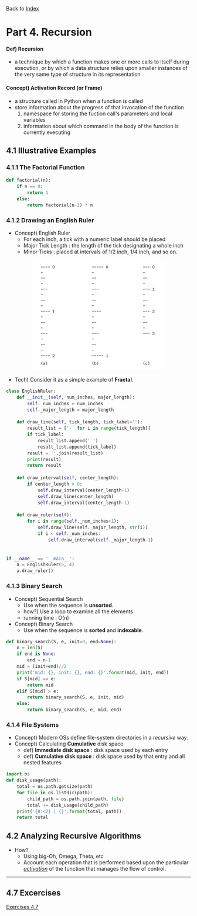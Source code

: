 <div>
    <p>
        Back to <a href="https://github.com/JoonHyeok-hozy-Kim/datastructure_and_algorithm_in_python#readme">Index</a>
    </p>
</div>

# Part 4. Recursion
#### Def) Recursion
* a technique by which a function makes one or more calls to itself
during execution, or by which a data structure relies upon smaller instances of
the very same type of structure in its representation

#### Concept) Activation Record (or Frame)
* a structure called in Python when a function is called
* store information about the progress of that invocation of the function
  1. namespace for storing the fuction call's parameters and local variables
  2. information about which command in the body of the function is currently executing

## 4.1 Illustrative Examples
### 4.1.1 The Factorial Function
```python
def factorial(n):
    if n == 0:
        return 1
    else:
        return factorial(n-1) * n
```

### 4.1.2 Drawing an English Ruler
* Concept) English Ruler
  * For each inch, a tick with a numeric label should be placed
  * Major Tick Length : the length of the tick designating a whole inch
  * Minor Ticks : placed at intervals of 1/2 inch, 1/4 inch, and so on.

<p align="center">
<img src="https://github.com/JoonHyeok-hozy-Kim/datastructure_and_algorithm_in_python/blob/main/Part4_Recursion/images/4_1_english_ruler.png" style="height: 300px;"></img><br/>
</p>

* Tech) Consider it as a simple example of __Fractal__.
```python
class EnglishRuler:
    def __init__(self, num_inches, major_length):
        self._num_inches = num_inches
        self._major_length = major_length

    def draw_line(self, tick_length, tick_label=''):
        result_list = ['-' for i in range(tick_length)]
        if tick_label:
            result_list.append(' ')
            result_list.append(tick_label)
        result = ''.join(result_list)
        print(result)
        return result

    def draw_interval(self, center_length):
        if center_length > 0:
            self.draw_interval(center_length-1)
            self.draw_line(center_length)
            self.draw_interval(center_length-1)

    def draw_ruler(self):
        for i in range(self._num_inches+1):
            self.draw_line(self._major_length, str(i))
            if i < self._num_inches:
                self.draw_interval(self._major_length-1)


if __name__ == '__main__':
    a = EnglishRuler(5, 4)
    a.draw_ruler()
```

### 4.1.3 Binary Search
* Concept) Sequential Search
  * Use when the sequence is __unsorted__.
  * how?) Use a loop to examine all the elements
  * running time : O(n)
* Concept) Binary Search
  * Use when the sequence is __sorted__ and __indexable__.
```python
def binary_search(S, e, init=0, end=None):
    n = len(S)
    if end is None:
        end = n-1
    mid = (init+end)//2
    print('mid: {}, init: {}, end: {}'.format(mid, init, end))
    if S[mid] == e:
        return mid
    elif S[mid] > e:
        return binary_search(S, e, init, mid)
    else:
        return binary_search(S, e, mid, end)
```

### 4.1.4 File Systems
* Concept) Modern OSs define file-system directories in a _recursive_ way.
* Concept) Calculating __Cumulative__ disk space
  * def) __Immediate disk space__ : disk space used by each entry
  * def) __Cumulative disk space__ : disk space used by that entry and all nested features
```python
import os
def disk_usage(path):
    total = os.path.getsize(path)
    for file in os.listdir(path):
        child_path = os.path.join(path, file)
        total += disk_usage(child_path)
    print('{0:<7} | {}'.format(total, path))
    return total
```

## 4.2 Analyzing Recursive Algorithms
* How?
  * Using big-Oh, Omega, Theta, etc
  * Account each operation that is performed based upon the particular
<a href="https://github.com/JoonHyeok-hozy-Kim/datastructure_and_algorithm_in_python/blob/main/Part4_Recursion/part4_recursion.md#concept-activation-record-or-frame">_activation_</a>
of the function that manages the flow of control.

----------------------------------------
## 4.7 Excercises
<div>
    <p>
        <a href="https://github.com/JoonHyeok-hozy-Kim/datastructure_and_algorithm_in_python/blob/main/Part4_Recursion/part4_7_excercises.md">Exercises 4.7</a>
    </p>
</div>
